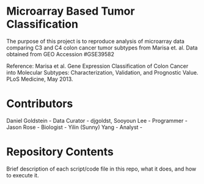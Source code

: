 # Microarray Based Tumor Classification

The purpose of this project is to reproduce analysis of microarray data comparing C3 and C4 colon cancer tumor subtypes from Marisa et. al. Data obtained from GEO Accession #GSE39582

Reference:
Marisa et al. Gene Expression Classification of Colon Cancer into Molecular Subtypes: Characterization, Validation, and Prognostic Value. PLoS Medicine, May 2013.

# Contributors

Daniel Goldstein - Data Curator - djgoldst,
Sooyoun Lee - Programmer - 
Jason Rose - Biologist - 
Yilin (Sunny) Yang - Analyst - 

# Repository Contents

Brief description of each script/code file in this repo, what it does, and how to execute it.
